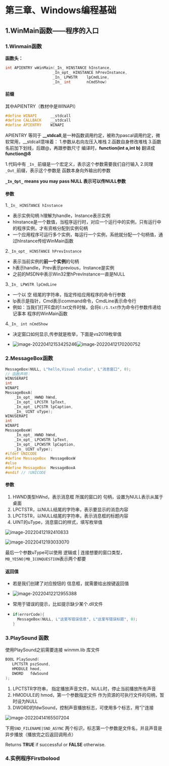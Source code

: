 # 第三章、Windows编程基础
## 1.WinMain函数——程序的入口
### 1.Winmain函数
**函数头：**
```c++
int APIENTRY wWinMain(_In_ HINSTANCE hInstance,
                     _In_opt_ HINSTANCE hPrevInstance,
                     _In_ LPWSTR    lpCmdLine,
                     _In_ int       nCmdShow)
```
#### 前缀 
其中APIENTRY（教材中是WINAPI）
```c++
#define WINAPI      __stdcall
#define CALLBACK    __stdcall
#define APIENTRY    WINAPI
```
APIENTRY 等同于 **__stdcall**,是一种函数调用约定，被称为pascal调用约定，微软常用，__stdcall意味着：
1.参数从右向左压入堆栈
2.函数自身修改堆栈
3.函数名前加下划线，后跟@，再跟参数尺寸
编译时，**function(int a,int b)** 翻译成 **function@8**

1.代码中有 `_In_` 前缀是一个宏定义，表示这个参数需要我们自行输入
2.同理`_Out_`前缀，表示这个参数是 函数本身向外输出的参数

**`_In_Opt_` means you may pass NULL 表示可以传NULL参数**
#### 参数
1.`_In_ HINSTANCE hInstance`
- 表示实例句柄 h理解为handle，Instance表示实例
- hInstance是一个数值，当程序运行时，对应一个运行中的实例，只有运行中的程序实例，才有资格分配到实例句柄
- 一个应用程序可运行多个实例，每运行一个实例，系统就分配一个句柄值，通过hInstance传给WinMain函数

2.`_In_opt_ HINSTANCE hPrevInstance`

- 表示当前实例的**前一个实例**的句柄 
- h表示handle，Prev表示previous，Instance是实例
- 之前的MSDN中表示Win32里hPrevInstance一直是NULL

3.`_In_ LPWSTR lpCmdLine`
- 一个以 空 结尾的字符串，指定传给应用程序的命令行参数
- lp表示是指针，Cmd表示command命令，CmdLine表示命令行
- 例如：当我们打开E盘的1.txt文件时候，会将`E:/1.txt`作为命令行参数传递给 记事本 程序的WinMain函数

4.`_In_ int nCmdShow`

- 决定窗口如何显示,传参就是枚举，下面是vs2019枚举值

- ![image-20220412153425246](WindowsProgram.assets\image-20220412153425246.png)![image-20220412170200752](WindowsProgram.assets\image-20220412170200752.png)


### 2.MessageBox函数

```C++
MessageBox(NULL, L"hello,Visual studio", L"消息窗口", 0);
// 函数声明：
WINUSERAPI
int
WINAPI
MessageBoxA(
    _In_opt_ HWND hWnd,
    _In_opt_ LPCSTR lpText,
    _In_opt_ LPCSTR lpCaption,
    _In_ UINT uType);
WINUSERAPI
int
WINAPI
MessageBoxW(
    _In_opt_ HWND hWnd,
    _In_opt_ LPCWSTR lpText,
    _In_opt_ LPCWSTR lpCaption,
    _In_ UINT uType);
#ifdef UNICODE
#define MessageBox  MessageBoxW
#else
#define MessageBox  MessageBoxA
#endif // !UNICODE
```

#### 参数

1. HWND类型hWnd，表示消息框 所属的窗口的 句柄，设置为NULL表示从属于桌面
2. LPCTSTR，以NULL结尾的字符串，表示要显示的消息内容
3. LPCTSTR，以NULL结尾的字符串，表示消息框的标题内容
4. UINT的uType，消息窗口的样式，填写枚举值

![image-20220412192410833](WindowsProgram.assets\image-20220412192410833.png)

![image-20220412193033070](WindowsProgram.assets\image-20220412193033070.png)

最后一个参数uType可以使用 逻辑或 | 连接想要的窗口类型，`MB_YESNO|MB_ICONQUESTION`表示两个都要

#### 返回值

- 若是我们创建了对应按钮的 信息框，就需要给出按键返回值

- ![image-20220412212955388](WindowsProgram.assets\image-20220412212955388.png)

- 常用于错误的提示，比如提示缺少某个.dll文件

- ```c++
  if(errorCode){
  	MessageBox(NULL, L"这里写错误信息", L"这里写错误标题", 0);		
  } 
  ```


### 3.PlaySound 函数

使用PlaySound之前需要连接 winmm.lib 库文件

```c++
BOOL PlaySound(
   LPCTSTR pszSound,
   HMODULE hmod,
   DWORD   fdwSound
);
```

1. LPCTSTR字符串， 指定播放声音文件，NULL时，停止当前播放所有声音
2. HMODULE的 hmod，第一个参数指定文件 作为资源的可执行文件的句柄，暂时设为NULL
3. DWORD的fdwSound，控制声音播放标志，可使用多个标志，用"|"连接

![image-20220414165507204](WindowsProgram.assets\image-20220414165507204.png)

下用`SND_FILENAME|SND_ASYNC` 两个标识，标志第一个参数是文件名，并且声音是异步播放（播放完之后返回调用点）

Returns **TRUE** if successful or **FALSE** otherwise.

### 4.实例程序Firstbolood















